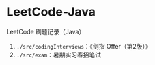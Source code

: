 # LeetCode-Java
LeetCode 刷题记录（Java）

1. `./src/codingInterviews`：《剑指 Offer（第2版）》
2. `./src/exam`：暑期实习春招笔试


